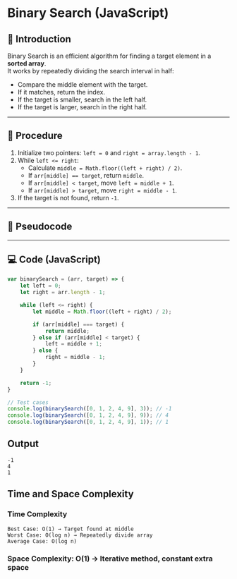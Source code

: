 # Binary Search (JavaScript)

## 📌 Introduction
Binary Search is an efficient algorithm for finding a target element in a **sorted array**.  
It works by repeatedly dividing the search interval in half:  
- Compare the middle element with the target.  
- If it matches, return the index.  
- If the target is smaller, search in the left half.  
- If the target is larger, search in the right half.

---

## 🔎 Procedure
1. Initialize two pointers: `left = 0` and `right = array.length - 1`.  
2. While `left <= right`:  
   - Calculate `middle = Math.floor((left + right) / 2)`.  
   - If `arr[middle] == target`, return `middle`.  
   - If `arr[middle] < target`, move `left = middle + 1`.  
   - If `arr[middle] > target`, move `right = middle - 1`.  
3. If the target is not found, return `-1`.

---

## 📝 Pseudocode


---

## 💻 Code (JavaScript)
```javascript
var binarySearch = (arr, target) => {
    let left = 0;
    let right = arr.length - 1;

    while (left <= right) {
        let middle = Math.floor((left + right) / 2);

        if (arr[middle] === target) {
            return middle;
        } else if (arr[middle] < target) {
            left = middle + 1;
        } else {
            right = middle - 1;
        }
    }

    return -1;
}

// Test cases
console.log(binarySearch([0, 1, 2, 4, 9], 3)); // -1
console.log(binarySearch([0, 1, 2, 4, 9], 9)); // 4
console.log(binarySearch([0, 1, 2, 4, 9], 1)); // 1
```

## Output

```
-1
4
1
```

## Time and Space Complexity

### Time Complexity

```
Best Case: O(1) → Target found at middle
Worst Case: O(log n) → Repeatedly divide array
Average Case: O(log n)
```

### Space Complexity: O(1) → Iterative method, constant extra space

